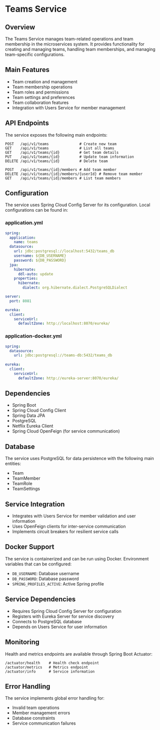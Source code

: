 # Teams Service

## Overview

The Teams Service manages team-related operations and team membership in the microservices system. It provides functionality for creating and managing teams, handling team memberships, and managing team-specific configurations.

## Main Features

- Team creation and management
- Team membership operations
- Team roles and permissions
- Team settings and preferences
- Team collaboration features
- Integration with Users Service for member management

## API Endpoints

The service exposes the following main endpoints:

```
POST   /api/v1/teams              # Create new team
GET    /api/v1/teams              # List all teams
GET    /api/v1/teams/{id}         # Get team details
PUT    /api/v1/teams/{id}         # Update team information
DELETE /api/v1/teams/{id}         # Delete team

POST   /api/v1/teams/{id}/members # Add team member
DELETE /api/v1/teams/{id}/members/{userId} # Remove team member
GET    /api/v1/teams/{id}/members # List team members
```

## Configuration

The service uses Spring Cloud Config Server for its configuration. Local configurations can be found in:

### application.yml
```yaml
spring:
  application:
    name: teams
  datasource:
    url: jdbc:postgresql://localhost:5432/teams_db
    username: ${DB_USERNAME}
    password: ${DB_PASSWORD}
  jpa:
    hibernate:
      ddl-auto: update
    properties:
      hibernate:
        dialect: org.hibernate.dialect.PostgreSQLDialect

server:
  port: 8081

eureka:
  client:
    serviceUrl:
      defaultZone: http://localhost:8070/eureka/
```

### application-docker.yml
```yaml
spring:
  datasource:
    url: jdbc:postgresql://teams-db:5432/teams_db
    
eureka:
  client:
    serviceUrl:
      defaultZone: http://eureka-server:8070/eureka/
```

## Dependencies

- Spring Boot
- Spring Cloud Config Client
- Spring Data JPA
- PostgreSQL
- Netflix Eureka Client
- Spring Cloud OpenFeign (for service communication)

## Database

The service uses PostgreSQL for data persistence with the following main entities:
- Team
- TeamMember
- TeamRole
- TeamSettings

## Service Integration

- Integrates with Users Service for member validation and user information
- Uses OpenFeign clients for inter-service communication
- Implements circuit breakers for resilient service calls

## Docker Support

The service is containerized and can be run using Docker. Environment variables that can be configured:
- `DB_USERNAME`: Database username
- `DB_PASSWORD`: Database password
- `SPRING_PROFILES_ACTIVE`: Active Spring profile

## Service Dependencies

- Requires Spring Cloud Config Server for configuration
- Registers with Eureka Server for service discovery
- Connects to PostgreSQL database
- Depends on Users Service for user information

## Monitoring

Health and metrics endpoints are available through Spring Boot Actuator:
```
/actuator/health    # Health check endpoint
/actuator/metrics   # Metrics endpoint
/actuator/info      # Service information
```

## Error Handling

The service implements global error handling for:
- Invalid team operations
- Member management errors
- Database constraints
- Service communication failures 